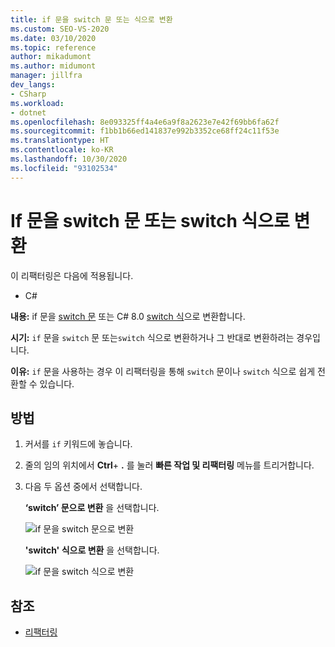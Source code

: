 ```yaml
---
title: if 문을 switch 문 또는 식으로 변환
ms.custom: SEO-VS-2020
ms.date: 03/10/2020
ms.topic: reference
author: mikadumont
ms.author: midumont
manager: jillfra
dev_langs:
- CSharp
ms.workload:
- dotnet
ms.openlocfilehash: 8e093325ff4a4e6a9f8a2623e7e42f69bb6fa62f
ms.sourcegitcommit: f1bb1b66ed141837e992b3352ce68ff24c11f53e
ms.translationtype: HT
ms.contentlocale: ko-KR
ms.lasthandoff: 10/30/2020
ms.locfileid: "93102534"
---
```

# <a name="convert-if-statement-to-switch-statement-or-switch-expression"></a>If 문을 switch 문 또는 switch 식으로 변환

이 리팩터링은 다음에 적용됩니다.

- C#

**내용:** if 문을 [switch 문](/dotnet/csharp/language-reference/keywords/switch) 또는 C# 8.0 [switch 식](/dotnet/csharp/whats-new/csharp-8#switch-expressions)으로 변환합니다.

**시기:** `if` 문을 `switch` 문 또는`switch` 식으로 변환하거나 그 반대로 변환하려는 경우입니다.

**이유:** `if` 문을 사용하는 경우 이 리팩터링을 통해 `switch` 문이나 `switch` 식으로 쉽게 전환할 수 있습니다.

## <a name="how-to"></a>방법

1. 커서를 `if` 키워드에 놓습니다.
2. 줄의 임의 위치에서 **Ctrl**+ **.** 를 눌러 **빠른 작업 및 리팩터링** 메뉴를 트리거합니다.
3. 다음 두 옵션 중에서 선택합니다.

    **‘switch’ 문으로 변환** 을 선택합니다.

   ![if 문을 switch 문으로 변환](media/convert-if-to-switch-statement.png)

    **'switch' 식으로 변환** 을 선택합니다.

    ![if 문을 switch 식으로 변환](media/convert-if-to-switch-expression.png)

## <a name="see-also"></a>참조

- [리팩터링](../refactoring-in-visual-studio.md)
